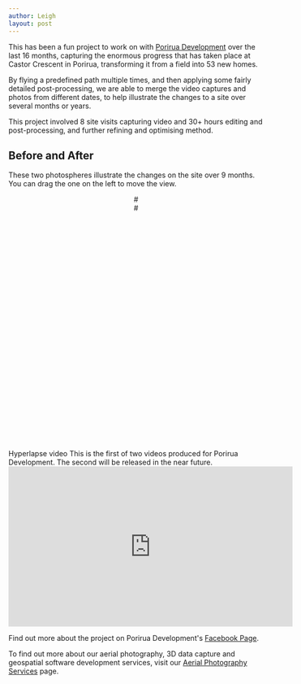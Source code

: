 ```yaml
---
author: Leigh
layout: post
---
```


This has been a fun project to work on with [Porirua Development][porirua-development] over the last 16 months, capturing the enormous progress that has taken place at Castor Crescent in Porirua, transforming it from a field into 53 new homes.

By flying a predefined path multiple times, and then applying some fairly detailed post-processing, we are able to merge the video captures and photos from different dates, to help illustrate the changes to a site over several months or years.

This project involved 8 site visits capturing video and 30+ hours editing and post-processing, and further refining and optimising method.


[porirua-development]: https://poriruadevelopment.co.nz/

## Before and After
These two photospheres illustrate the changes on the site over 9 months. You can drag the one on the left to move the view.

<div class="row">
  <div id="viewerBefore"></div>
  <div id="viewerAfter"></div>

  <style>
    #viewerBefore {
      width: 49%;
      height: 500px;
      float:left;
    }
    #viewerAfter {
      width: 49%;
      height: 500px;
      float:right;
    }
  </style>

  <script>

    var viewerBefore = new PhotoSphereViewer({
      container: 'viewerBefore',
      panorama: '{{ site.baseurl }}/img/DJI_0986.JPG',
      time_anim: 1500,
      default_long: -0.15,
      default_lat: -0.9,
      caption: 'October 2019.',
      navbar: false,
      mousewheel: true,
      anim_speed: '0.5rpm'
    });

    var viewerAfter = new PhotoSphereViewer({
      container: 'viewerAfter',
      panorama: '{{ site.baseurl }}/img/DJI_0402.JPG',
      time_anim: false,
      default_long: -0.28,
      default_lat: -0.9,
      caption: 'July 2020',
      navbar: false,
      mousewheel: false,
      mousemove: false,
    });

    viewerBefore.on('position-updated', (e, position) => {
      viewerAfter.rotate(
      {
        latitude: position.args[0].latitude,// - 0.03,
        longitude: position.args[0].longitude - 0.13
      });
    });

    viewerBefore.on('zoom-updated', (e, zoomLevel) => {
      viewerAfter.zoom(zoomLevel.args[0]);
    });

  </script>
</div>
## Hyperlapse video
This is the first of two videos produced for Porirua Development. The second will be released in the near future.

<div class="row">
  <iframe width="560" height="315" src="https://www.youtube.com/embed/ZAoD7ShRC7s?controls=0" frameborder="0" allow="accelerometer; autoplay; encrypted-media; gyroscope; picture-in-picture" allowfullscreen></iframe>
</div>

Find out more about the project on Porirua Development's <a href="https://www.facebook.com/PoriruaDevelopment/" target="_blank">Facebook Page</a>.

To find out more about our aerial photography, 3D data capture and geospatial software development services, visit our <a href="{{ site.baseurl }}/aerial-photography">Aerial Photography Services</a> page.
